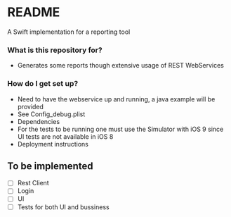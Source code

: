 # README #

A Swift implementation for a reporting tool 

### What is this repository for? ###

* Generates some reports though extensive usage of REST WebServices 

### How do I get set up? ###

* Need to have the webservice up and running, a java example will be provided
* See Config_debug.plist
* Dependencies
* For the tests to be running one must use the Simulator with iOS 9 since UI tests are not available in iOS 8
* Deployment instructions


## To be implemented

 - [ ] Rest Client
 - [ ] Login
 - [ ] UI
 - [ ] Tests for both UI and bussiness